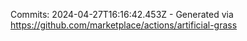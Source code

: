 Commits: 2024-04-27T16:16:42.453Z - Generated via https://github.com/marketplace/actions/artificial-grass
<br>
